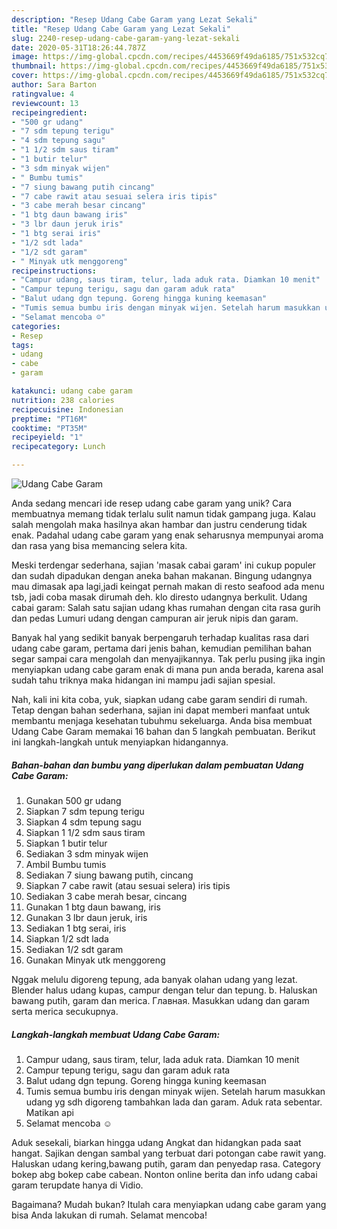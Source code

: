 ```yaml
---
description: "Resep Udang Cabe Garam yang Lezat Sekali"
title: "Resep Udang Cabe Garam yang Lezat Sekali"
slug: 2240-resep-udang-cabe-garam-yang-lezat-sekali
date: 2020-05-31T18:26:44.787Z
image: https://img-global.cpcdn.com/recipes/4453669f49da6185/751x532cq70/udang-cabe-garam-foto-resep-utama.jpg
thumbnail: https://img-global.cpcdn.com/recipes/4453669f49da6185/751x532cq70/udang-cabe-garam-foto-resep-utama.jpg
cover: https://img-global.cpcdn.com/recipes/4453669f49da6185/751x532cq70/udang-cabe-garam-foto-resep-utama.jpg
author: Sara Barton
ratingvalue: 4
reviewcount: 13
recipeingredient:
- "500 gr udang"
- "7 sdm tepung terigu"
- "4 sdm tepung sagu"
- "1 1/2 sdm saus tiram"
- "1 butir telur"
- "3 sdm minyak wijen"
- " Bumbu tumis"
- "7 siung bawang putih cincang"
- "7 cabe rawit atau sesuai selera iris tipis"
- "3 cabe merah besar cincang"
- "1 btg daun bawang iris"
- "3 lbr daun jeruk iris"
- "1 btg serai iris"
- "1/2 sdt lada"
- "1/2 sdt garam"
- " Minyak utk menggoreng"
recipeinstructions:
- "Campur udang, saus tiram, telur, lada aduk rata. Diamkan 10 menit"
- "Campur tepung terigu, sagu dan garam aduk rata"
- "Balut udang dgn tepung. Goreng hingga kuning keemasan"
- "Tumis semua bumbu iris dengan minyak wijen. Setelah harum masukkan udang yg sdh digoreng tambahkan lada dan garam. Aduk rata sebentar. Matikan api"
- "Selamat mencoba ☺"
categories:
- Resep
tags:
- udang
- cabe
- garam

katakunci: udang cabe garam 
nutrition: 238 calories
recipecuisine: Indonesian
preptime: "PT16M"
cooktime: "PT35M"
recipeyield: "1"
recipecategory: Lunch

---
```



![Udang Cabe Garam](https://img-global.cpcdn.com/recipes/4453669f49da6185/751x532cq70/udang-cabe-garam-foto-resep-utama.jpg)

Anda sedang mencari ide resep udang cabe garam yang unik? Cara membuatnya memang tidak terlalu sulit namun tidak gampang juga. Kalau salah mengolah maka hasilnya akan hambar dan justru cenderung tidak enak. Padahal udang cabe garam yang enak seharusnya mempunyai aroma dan rasa yang bisa memancing selera kita.

Meski terdengar sederhana, sajian &#39;masak cabai garam&#39; ini cukup populer dan sudah dipadukan dengan aneka bahan makanan. Bingung udangnya mau dimasak apa lagi,jadi keingat pernah makan di resto seafood ada menu tsb, jadi coba masak dirumah deh. klo diresto udangnya berkulit. Udang cabai garam: Salah satu sajian udang khas rumahan dengan cita rasa gurih dan pedas Lumuri udang dengan campuran air jeruk nipis dan garam.

Banyak hal yang sedikit banyak berpengaruh terhadap kualitas rasa dari udang cabe garam, pertama dari jenis bahan, kemudian pemilihan bahan segar sampai cara mengolah dan menyajikannya. Tak perlu pusing jika ingin menyiapkan udang cabe garam enak di mana pun anda berada, karena asal sudah tahu triknya maka hidangan ini mampu jadi sajian spesial.


Nah, kali ini kita coba, yuk, siapkan udang cabe garam sendiri di rumah. Tetap dengan bahan sederhana, sajian ini dapat memberi manfaat untuk membantu menjaga kesehatan tubuhmu sekeluarga. Anda bisa membuat Udang Cabe Garam memakai 16 bahan dan 5 langkah pembuatan. Berikut ini langkah-langkah untuk menyiapkan hidangannya.

<!--inarticleads1-->

##### Bahan-bahan dan bumbu yang diperlukan dalam pembuatan Udang Cabe Garam:

1. Gunakan 500 gr udang
1. Siapkan 7 sdm tepung terigu
1. Siapkan 4 sdm tepung sagu
1. Siapkan 1 1/2 sdm saus tiram
1. Siapkan 1 butir telur
1. Sediakan 3 sdm minyak wijen
1. Ambil  Bumbu tumis
1. Sediakan 7 siung bawang putih, cincang
1. Siapkan 7 cabe rawit (atau sesuai selera) iris tipis
1. Sediakan 3 cabe merah besar, cincang
1. Gunakan 1 btg daun bawang, iris
1. Gunakan 3 lbr daun jeruk, iris
1. Sediakan 1 btg serai, iris
1. Siapkan 1/2 sdt lada
1. Sediakan 1/2 sdt garam
1. Gunakan  Minyak utk menggoreng


Nggak melulu digoreng tepung, ada banyak olahan udang yang lezat. Blender halus udang kupas, campur dengan telur dan tepung. b. Haluskan bawang putih, garam dan merica. Главная. Masukkan udang dan garam serta merica secukupnya. 

<!--inarticleads2-->

##### Langkah-langkah membuat Udang Cabe Garam:

1. Campur udang, saus tiram, telur, lada aduk rata. Diamkan 10 menit
1. Campur tepung terigu, sagu dan garam aduk rata
1. Balut udang dgn tepung. Goreng hingga kuning keemasan
1. Tumis semua bumbu iris dengan minyak wijen. Setelah harum masukkan udang yg sdh digoreng tambahkan lada dan garam. Aduk rata sebentar. Matikan api
1. Selamat mencoba ☺


Aduk sesekali, biarkan hingga udang Angkat dan hidangkan pada saat hangat. Sajikan dengan sambal yang terbuat dari potongan cabe rawit yang. Haluskan udang kering,bawang putih, garam dan penyedap rasa. Category bokep abg bokep cabe cabean. Nonton online berita dan info udang cabai garam terupdate hanya di Vidio. 

Bagaimana? Mudah bukan? Itulah cara menyiapkan udang cabe garam yang bisa Anda lakukan di rumah. Selamat mencoba!
